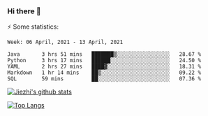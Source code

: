 ### Hi there 👋

⚡ Some statistics:

<!--START_SECTION:waka-->
```text
Week: 06 April, 2021 - 13 April, 2021

Java       3 hrs 51 mins   ███████▒░░░░░░░░░░░░░░░░░   28.67 % 
Python     3 hrs 17 mins   ██████░░░░░░░░░░░░░░░░░░░   24.50 % 
YAML       2 hrs 27 mins   ████▓░░░░░░░░░░░░░░░░░░░░   18.31 % 
Markdown   1 hr 14 mins    ██▒░░░░░░░░░░░░░░░░░░░░░░   09.22 % 
SQL        59 mins         ██░░░░░░░░░░░░░░░░░░░░░░░   07.36 % 
```
<!--END_SECTION:waka-->

[![Jiezhi's github stats](https://github-readme-stats.vercel.app/api?username=Jiezhi&show_icons=true)](https://github.com/Jiezhi/github-readme-stats)

[![Top Langs](https://github-readme-stats.vercel.app/api/top-langs/?username=Jiezhi&hide=javascript,html)](https://github.com/Jiezhi/github-readme-stats)
<!--
**Jiezhi/Jiezhi** is a ✨ _special_ ✨ repository because its `README.md` (this file) appears on your GitHub profile.

Here are some ideas to get you started:

- 🔭 I’m currently working on ...
- 🌱 I’m currently learning ...
- 👯 I’m looking to collaborate on ...
- 🤔 I’m looking for help with ...
- 💬 Ask me about ...
- 📫 How to reach me: ...
- 😄 Pronouns: ...
- ⚡ Fun fact: ...
-->

